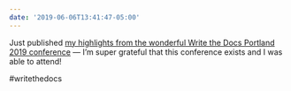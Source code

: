 ```yaml
---
date: '2019-06-06T13:41:47-05:00'
---
```

Just published [my highlights from the wonderful Write the Docs Portland 2019 conference](https://engineering.fundingcircle.com/blog/2019/06/06/write-the-docs-portland-2019/) — I’m super grateful that this conference exists and I was able to attend!

#writethedocs
